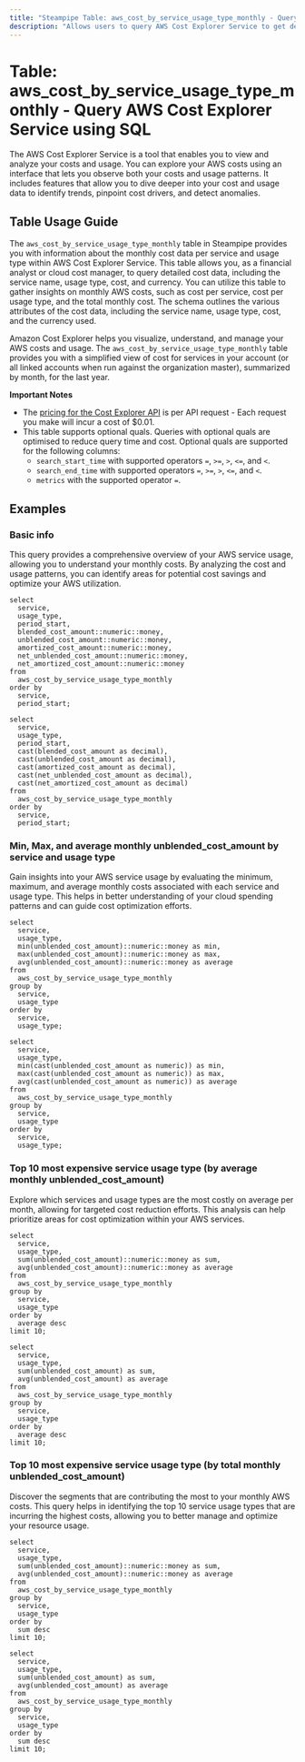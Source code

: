 ```yaml
---
title: "Steampipe Table: aws_cost_by_service_usage_type_monthly - Query AWS Cost Explorer Service using SQL"
description: "Allows users to query AWS Cost Explorer Service to get detailed cost data per service and usage type on a monthly basis."
---
```


# Table: aws_cost_by_service_usage_type_monthly - Query AWS Cost Explorer Service using SQL

The AWS Cost Explorer Service is a tool that enables you to view and analyze your costs and usage. You can explore your AWS costs using an interface that lets you observe both your costs and usage patterns. It includes features that allow you to dive deeper into your cost and usage data to identify trends, pinpoint cost drivers, and detect anomalies.

## Table Usage Guide

The `aws_cost_by_service_usage_type_monthly` table in Steampipe provides you with information about the monthly cost data per service and usage type within AWS Cost Explorer Service. This table allows you, as a financial analyst or cloud cost manager, to query detailed cost data, including the service name, usage type, cost, and currency. You can utilize this table to gather insights on monthly AWS costs, such as cost per service, cost per usage type, and the total monthly cost. The schema outlines the various attributes of the cost data, including the service name, usage type, cost, and the currency used.

Amazon Cost Explorer helps you visualize, understand, and manage your AWS costs and usage. The `aws_cost_by_service_usage_type_monthly` table provides you with a simplified view of cost for services in your account (or all linked accounts when run against the organization master), summarized by month, for the last year.

**Important Notes**
- The [pricing for the Cost Explorer API](https://aws.amazon.com/aws-cost-management/pricing/) is per API request - Each request you make will incur a cost of $0.01.
- This table supports optional quals. Queries with optional quals are optimised to reduce query time and cost. Optional quals are supported for the following columns:
  - `search_start_time` with supported operators `=`, `>=`, `>`, `<=`, and `<`.
  - `search_end_time` with supported operators `=`, `>=`, `>`, `<=`, and `<`.
  - `metrics` with the supported operator `=`.

## Examples

### Basic info
This query provides a comprehensive overview of your AWS service usage, allowing you to understand your monthly costs. By analyzing the cost and usage patterns, you can identify areas for potential cost savings and optimize your AWS utilization.

```sql+postgres
select
  service,
  usage_type,
  period_start,
  blended_cost_amount::numeric::money,
  unblended_cost_amount::numeric::money,
  amortized_cost_amount::numeric::money,
  net_unblended_cost_amount::numeric::money,
  net_amortized_cost_amount::numeric::money
from
  aws_cost_by_service_usage_type_monthly
order by
  service,
  period_start;
```

```sql+sqlite
select
  service,
  usage_type,
  period_start,
  cast(blended_cost_amount as decimal),
  cast(unblended_cost_amount as decimal),
  cast(amortized_cost_amount as decimal),
  cast(net_unblended_cost_amount as decimal),
  cast(net_amortized_cost_amount as decimal)
from
  aws_cost_by_service_usage_type_monthly
order by
  service,
  period_start;
```

### Min, Max, and average monthly unblended_cost_amount by service and usage type
Gain insights into your AWS service usage by evaluating the minimum, maximum, and average monthly costs associated with each service and usage type. This helps in better understanding of your cloud spending patterns and can guide cost optimization efforts.

```sql+postgres
select
  service,
  usage_type,
  min(unblended_cost_amount)::numeric::money as min,
  max(unblended_cost_amount)::numeric::money as max,
  avg(unblended_cost_amount)::numeric::money as average
from
  aws_cost_by_service_usage_type_monthly
group by
  service,
  usage_type
order by
  service,
  usage_type;
```

```sql+sqlite
select
  service,
  usage_type,
  min(cast(unblended_cost_amount as numeric)) as min,
  max(cast(unblended_cost_amount as numeric)) as max,
  avg(cast(unblended_cost_amount as numeric)) as average
from
  aws_cost_by_service_usage_type_monthly
group by
  service,
  usage_type
order by
  service,
  usage_type;
```

### Top 10 most expensive service usage type (by average monthly unblended_cost_amount)
Explore which services and usage types are the most costly on average per month, allowing for targeted cost reduction efforts. This analysis can help prioritize areas for cost optimization within your AWS services.

```sql+postgres
select
  service,
  usage_type,
  sum(unblended_cost_amount)::numeric::money as sum,
  avg(unblended_cost_amount)::numeric::money as average
from
  aws_cost_by_service_usage_type_monthly
group by
  service,
  usage_type
order by
  average desc
limit 10;
```

```sql+sqlite
select
  service,
  usage_type,
  sum(unblended_cost_amount) as sum,
  avg(unblended_cost_amount) as average
from
  aws_cost_by_service_usage_type_monthly
group by
  service,
  usage_type
order by
  average desc
limit 10;
```

### Top 10 most expensive service usage type (by total monthly unblended_cost_amount)
Discover the segments that are contributing the most to your monthly AWS costs. This query helps in identifying the top 10 service usage types that are incurring the highest costs, allowing you to better manage and optimize your resource usage.

```sql+postgres
select
  service,
  usage_type,
  sum(unblended_cost_amount)::numeric::money as sum,
  avg(unblended_cost_amount)::numeric::money as average
from
  aws_cost_by_service_usage_type_monthly
group by
  service,
  usage_type
order by
  sum desc
limit 10;
```

```sql+sqlite
select
  service,
  usage_type,
  sum(unblended_cost_amount) as sum,
  avg(unblended_cost_amount) as average
from
  aws_cost_by_service_usage_type_monthly
group by
  service,
  usage_type
order by
  sum desc
limit 10;
```